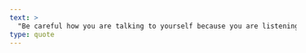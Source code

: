 ```yaml
---
text: >
  "Be careful how you are talking to yourself because you are listening." - Lisa M. Hayes
type: quote
---
```

